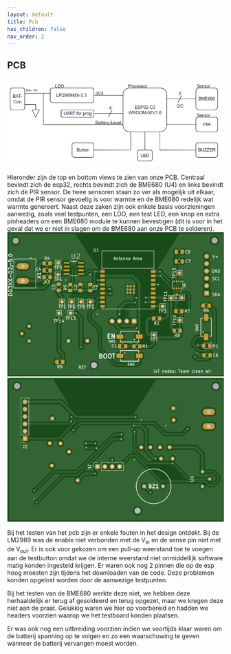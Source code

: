 ```yaml
---
layout: default
title: Pcb
has_children: false
nav_order: 2
---
```


## PCB 
![blokschema PCB](blokpcb.png)

Hieronder zijn de top en bottom views te zien van onze PCB. Centraal bevindt zich de esp32, rechts bevindt zich de BME680 (U4) en links bevindt zich de PIR sensor. De twee sensoren staan zo ver als mogelijk uit elkaar, omdat de PIR sensor gevoelig is voor warmte en de BME680 redelijk wat warmte genereert. Naast deze zaken zijn ook enkele basis voorzieningen aanwezig, zoals veel testpunten, een LDO, een test LED, een knop en extra pinheaders om een BME680 module te kunnen bevestigen (dit is voor in het geval dat we er niet in slagen om de BME680 aan onze PCB te solderen). 
![Top view PCB](Top.png)
![Bottom view PCB](Bottom.png)

Bij het testen van het pcb zijn er enkele fouten in het design ontdekt. Bij de LM2989 was de enable niet verbonden met de V<sub>in</sub> en de sense pin niet met de V<sub>out</sub>. Er is ook voor gekozen om een pull-up weerstand toe te voegen aan de testbutton omdat we de interne weerstand niet onmiddellijk software matig konden ingesteld krijgen. Er waren ook nog 2 pinnen die op de esp hoog moesten zijn tijdens het downloaden van de code. Deze problemen konden opgelost worden door de aanwezige testpunten.

Bij het testen van de BME680 werkte deze niet, we hebben deze herhaaldelijk er terug af gesoldeerd en terug opgezet, maar we kregen deze niet aan de praat. Gelukkig waren we hier op voorbereid en hadden we headers voorzien waarop we het testboard konden plaatsen.

Er was ook nog een uitbreiding voorzien indien we voortijds klaar waren om de batterij spanning op te volgen en zo een waarschuwing te geven wanneer de batterij vervangen moest worden. 

